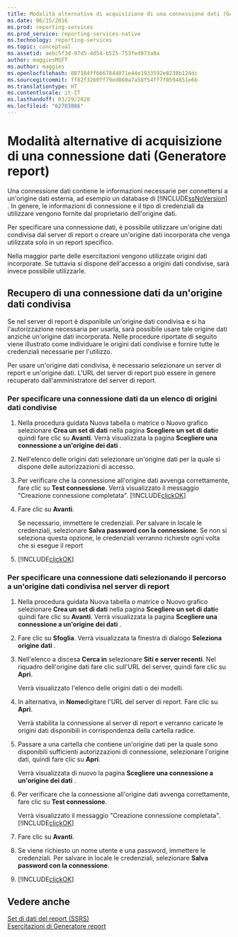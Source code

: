 ```yaml
---
title: Modalità alternative di acquisizione di una connessione dati (Generatore report) | Microsoft Docs
ms.date: 06/15/2016
ms.prod: reporting-services
ms.prod_service: reporting-services-native
ms.technology: reporting-services
ms.topic: conceptual
ms.assetid: aebc5f3d-97d5-4d54-b525-753fed073a9a
author: maggiesMSFT
ms.author: maggies
ms.openlocfilehash: 887104ff6667844071e44e1933592e8238b124dc
ms.sourcegitcommit: ff82f3260ff79ed860a7a58f54ff7f0594851e6b
ms.translationtype: HT
ms.contentlocale: it-IT
ms.lasthandoff: 03/29/2020
ms.locfileid: "62703886"
---
```

# <a name="alternative-ways-to-get-a-data-connection-report-builder"></a>Modalità alternative di acquisizione di una connessione dati (Generatore report)
Una connessione dati contiene le informazioni necessarie per connettersi a un'origine dati esterna, ad esempio un database di [!INCLUDE[ssNoVersion](../includes/ssnoversion-md.md)] . In genere, le informazioni di connessione e il tipo di credenziali da utilizzare vengono fornite dal proprietario dell'origine dati.  
  
Per specificare una connessione dati, è possibile utilizzare un'origine dati condivisa dal server di report o creare un'origine dati incorporata che venga utilizzata solo in un report specifico.  
  
Nella maggior parte delle esercitazioni vengono utilizzate origini dati incorporate. Se tuttavia si dispone dell'accesso a origini dati condivise, sarà invece possibile utilizzarle.  
  
## <a name="getting-a-data-connection-from-a-shared-data-source"></a>Recupero di una connessione dati da un'origine dati condivisa  
Se nel server di report è disponibile un'origine dati condivisa e si ha l'autorizzazione necessaria per usarla, sarà possibile usare tale origine dati anziché un'origine dati incorporata. Nelle procedure riportate di seguito viene illustrato come individuare le origini dati condivise e fornire tutte le credenziali necessarie per l'utilizzo.  
  
Per usare un'origine dati condivisa, è necessario selezionare un server di report e un'origine dati. L'URL del server di report può essere in genere recuperato dall'amministratore del server di report.  
  
### <a name="to-specify-a-data-connection-from-a-list-of-shared-data-sources"></a>Per specificare una connessione dati da un elenco di origini dati condivise  
  
1.  Nella procedura guidata Nuova tabella o matrice o Nuovo grafico selezionare **Crea un set di dati** nella pagina **Scegliere un set di dati**e quindi fare clic su **Avanti**. Verrà visualizzata la pagina **Scegliere una connessione a un'origine dei dati** .  
  
2.  Nell'elenco delle origini dati selezionare un'origine dati per la quale si dispone delle autorizzazioni di accesso.  
  
3.  Per verificare che la connessione all'origine dati avvenga correttamente, fare clic su **Test connessione**. Verrà visualizzato il messaggio "Creazione connessione completata". [!INCLUDE[clickOK](../includes/clickok-md.md)]  
  
4.  Fare clic su **Avanti**.  
  
    Se necessario, immettere le credenziali. Per salvare in locale le credenziali, selezionare **Salva password con la connessione**. Se non si seleziona questa opzione, le credenziali verranno richieste ogni volta che si esegue il report  
  
5.  [!INCLUDE[clickOK](../includes/clickok-md.md)]  
  
### <a name="to-specify-a-data-connection-by-browsing-to-a-shared-data-source-on-a-report-server"></a>Per specificare una connessione dati selezionando il percorso a un'origine dati condivisa nel server di report  
  
1.  Nella procedura guidata Nuova tabella o matrice o Nuovo grafico selezionare **Crea un set di dati** nella pagina **Scegliere un set di dati**e quindi fare clic su **Avanti**. Verrà visualizzata la pagina **Scegliere una connessione a un'origine dei dati** .  
  
2.  Fare clic su **Sfoglia**. Verrà visualizzata la finestra di dialogo **Seleziona origine dati** .  
  
3.  Nell'elenco a discesa **Cerca in** selezionare **Siti e server recenti**. Nel riquadro dell'origine dati fare clic sull'URL del server, quindi fare clic su **Apri**.  
  
    Verrà visualizzato l'elenco delle origini dati o dei modelli.  
  
4.  In alternativa, in **Nome**digitare l'URL del server di report. Fare clic su **Apri**.  
  
    Verrà stabilita la connessione al server di report e verranno caricate le origini dati disponibili in corrispondenza della cartella radice.  
  
5.  Passare a una cartella che contiene un'origine dati per la quale sono disponibili sufficienti autorizzazioni di connessione, selezionare l'origine dati, quindi fare clic su **Apri**.  
  
    Verrà visualizzata di nuovo la pagina **Scegliere una connessione a un'origine dei dati** .  
  
6.  Per verificare che la connessione all'origine dati avvenga correttamente, fare clic su **Test connessione**.  
  
    Verrà visualizzato il messaggio "Creazione connessione completata". [!INCLUDE[clickOK](../includes/clickok-md.md)]  
  
7.  Fare clic su **Avanti**.  
  
8.  Se viene richiesto un nome utente e una password, immettere le credenziali. Per salvare in locale le credenziali, selezionare **Salva password con la connessione**.  
  
9. [!INCLUDE[clickOK](../includes/clickok-md.md)]  
  
## <a name="see-also"></a>Vedere anche  
[Set di dati del report &#40;SSRS&#41;](../reporting-services/report-data/report-datasets-ssrs.md)  
[Esercitazioni di Generatore report](../reporting-services/report-builder-tutorials.md) 
  


